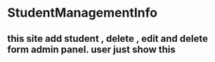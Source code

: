 # StudentManagementInfo

## this site add student , delete , edit and delete form admin panel. user just show this 
